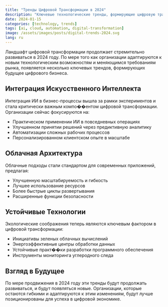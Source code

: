 ```yaml
---
title: "Тренды Цифровой Трансформации в 2024"
description: "Ключевые технологические тренды, формирующие цифровую трансформацию в 2024 году"
date: 2024-01-15
categories: [technology, trends]
tags: [ai, cloud, automation, digital-transformation]
image: /assets/images/posts/digital-trends-2024.svg
lang: ru
---
```


Ландшафт цифровой трансформации продолжает стремительно развиваться в 2024 году. По мере того как организации адаптируются к новым технологическим возможностям и меняющимся требованиям рынка, появляется несколько ключевых трендов, формирующих будущее цифрового бизнеса.

## Интеграция Искусственного Интеллекта

Интеграция ИИ в бизнес-процессы вышла за рамки экспериментов и стала критически важным компо��ентом цифровой трансформации. Организации сейчас фокусируются на:

- Практическом применении ИИ в повседневных операциях
- Улучшенном принятии решений через предиктивную аналитику
- Автоматизации сложных рабочих процессов
- Персонализированном клиентском опыте в масштабе

## Облачная Архитектура

Облачные подходы стали стандартом для современных приложений, предлагая:

- Улучшенную масштабируемость и гибкость
- Лучшее использование ресурсов
- Более быстрые циклы развертывания
- Расширенные функции безопасности

## Устойчивые Технологии

Экологические соображения теперь являются ключевым фактором в цифровой трансформации:

- Инициативы зеленых облачных вычислений
- Энергоэффективные центры обработки данных
- Устойчивые практ��ки разработки программного обеспечения
- Инструменты мониторинга углеродного следа

## Взгляд в Будущее

По мере продвижения в 2024 году эти тренды будут продолжать развиваться, и будут появляться новые. Организации, которые остаются гибкими и адаптируются к этим изменениям, будут лучше позиционированы для успеха в цифровой экономике. 